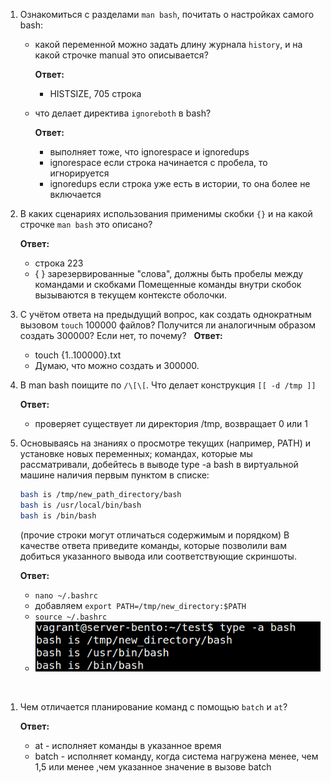 1. Ознакомиться с разделами `man bash`, почитать о настройках самого bash:
    * какой переменной можно задать длину журнала `history`, и на какой строчке manual это описывается?

        **Ответ:**
        - HISTSIZE, 705 строка
&nbsp;

    * что делает директива `ignoreboth` в bash?

        **Ответ:**
        - выполняет тоже, что ignorespace и ignoredups
        - ignorespace если строка начинается с пробела, то игнорируется
        - ignoredups если строка уже есть в истории, то она более не включается
&nbsp;

1. В каких сценариях использования применимы скобки `{}` и на какой строчке `man bash` это описано?

    **Ответ:**
    - строка 223
    - { } зарезервированные "слова", должны быть пробелы между командами и скобками
    Помещенные команды внутри скобок вызываются в текущем контексте оболочки.
&nbsp;

1. С учётом ответа на предыдущий вопрос, как создать однократным вызовом `touch` 100000 файлов? Получится ли аналогичным образом создать 300000? Если нет, то почему?
&nbsp;
    **Ответ:**
    - touch {1..100000}.txt
    - Думаю, что можно создать и 300000.
&nbsp;


1. В man bash поищите по `/\[\[`. Что делает конструкция `[[ -d /tmp ]]`


    **Ответ:**
     - проверяет существует ли директория /tmp, возвращает 0 или 1
&nbsp;

1. Основываясь на знаниях о просмотре текущих (например, PATH) и установке новых переменных; командах, которые мы рассматривали, добейтесь в выводе type -a bash в виртуальной машине наличия первым пунктом в списке:

	```bash
	bash is /tmp/new_path_directory/bash
	bash is /usr/local/bin/bash
	bash is /bin/bash
	```

	(прочие строки могут отличаться содержимым и порядком)
    В качестве ответа приведите команды, которые позволили вам добиться указанного вывода или соответствующие скриншоты.

    **Ответ:**

    - `nano ~/.bashrc`
    - добавляем `export PATH=/tmp/new_directory:$PATH`
    - `source ~/.bashrc`
    - ![](bash.png)

&nbsp;

1. Чем отличается планирование команд с помощью `batch` и `at`?

    **Ответ:**
     - at - исполняет команды в указанное время
     - batch - исполняет команду, когда система нагружена менее, чем 1,5 или менее ,чем указанное значение в вызове batch
